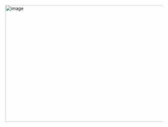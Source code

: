 <img width="1884" height="375" alt="image" src="https://github.com/user-attachments/assets/37a45ec6-1a71-464b-bc57-61d4bcf7ab2d" />
